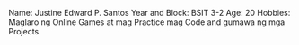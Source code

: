 Name: Justine Edward P. Santos
Year and Block: BSIT 3-2
Age: 20
Hobbies: Maglaro ng Online Games at mag Practice mag Code and gumawa ng mga Projects.